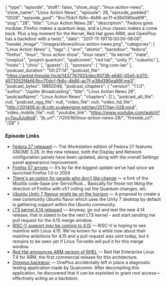 {
  "type": "episode",
  "draft": false,
  "show_slug": "linux-action-news",
  "show_name": "Linux Action News",
  "episode": 28,
  "episode_padded": "0028",
  "episode_guid": "9cc70dcf-fb6c-4b66-ac7f-e38d390ea89f",
  "slug": "28",
  "title": "Linux Action News 28",
  "description": "Fedora goes modular, Firefox makes a quantum leap, and a Linux classic makes a come back. Plus a big moment for the Kernel, Red Hat goes ARM, and OpenPlus has a backdoor with a twist.",
  "date": "2017-11-19T10:00:00-08:00",
  "header_image": "/images/shows/linux-action-news.png",
  "categories": [
    "Linux Action News"
  ],
  "tags": [
    "arm",
    "atomic",
    "backdoor",
    "fedora",
    "firefox",
    "linux",
    "linux action show",
    "linux news",
    "lts kernel",
    "mate",
    "oneplus",
    "project quantum",
    "qualcomm",
    "red hat",
    "unity 7",
    "xubuntu"
  ],
  "hosts": [
    "chris"
  ],
  "guests": [],
  "sponsors": [
    "ting.com-lan"
  ],
  "podcast_duration": "00:27:14",
  "podcast_file": "https://aphid.fireside.fm/d/1437767933/dec90738-e640-45e5-b375-4573052f4bf4/9cc70dcf-fb6c-4b66-ac7f-e38d390ea89f.mp3",
  "podcast_bytes": 19850046,
  "podcast_chapters": {
    "version": "1.1.0",
    "author": "Jupiter Broadcasting",
    "title": "Linux Action News 28",
    "podcastName": "Linux Action News",
    "chapters": []
  },
  "podcast_alt_file": null,
  "podcast_ogg_file": null,
  "video_file": null,
  "video_hd_file": "http://201406.jb-dl.cdn.scaleengine.net/lan/2017/lan-028.mp4",
  "video_mobile_file": null,
  "youtube_link": "https://www.youtube.com/watch?v=7ouJIJu6jg8",
  "jb_url": "/120016/linux-action-news-28/",
  "fireside_url": "/28"
}


### Episode Links

  * [Fedora 27 released](https://fedoramagazine.org/announcing-fedora-27/ "Fedora 27 released") — The Workstation edition of Fedora 27 features GNOME 3.26. In the new release, both the Display and Network configuration panels have been updated, along with the overall Settings panel appearance improvement.
  * [Firefox 57 arrives](https://blog.mozilla.org/blog/2017/11/14/introducing-firefox-quantum/ "Firefox 57 arrives") — It’s by far the biggest update we’ve had since we launched Firefox 1.0 in 2004
  * [There's an option for people who don't like change](https://www.phoronix.com/scan.php?page=news_item&px=Basilisk-Web-Browser "There's an option for people who don't like change") — a fork of the Mozilla code-base pre-Servo/Rust... Basically for those not liking the direction of Firefox with v57 rolling out the Quantum changes, etc. 
  * [Ubuntu Unity 7 flavour might be on the horizon](http://www.omgubuntu.co.uk/2017/11/ubuntu-unity-remix "Ubuntu Unity 7 flavour might be on the horizon") — A proposal to create a new community Ubuntu flavor which uses the Unity 7 desktop by default is gathering support within the Ubuntu community.
  * [LTS kernel 4.14 released](https://lkml.org/lkml/2017/11/12/123 "LTS kernel 4.14 released") — Anyway, go out and test the new 4.14 release, that is slated to be the next LTS kernel - and start sending me pull request for the 4.15 merge window. 
  * [RISC-V support may be coming to 4.15](https://www.phoronix.com/scan.php?page=news_item&px=Linux-4.15-RISC-V-OpenRISC "RISC-V support may be coming to 4.15") — RISC-V is hoping to see mainline with Linux 4.15. We've known for a while now about their mainline ambitions for 4.15 and a pull request was sent today, but it remains to be seen yet if Linus Torvalds will pull it for this merge window. 
  * [Red Hat announces ARM version of RHEL](https://www.redhat.com/en/blog/red-hat-introduces-arm-server-support-red-hat-enterprise-linux "Red Hat announces ARM version of RHEL") — Red Hat Enterprise Linux 7.4 for ARM, the first commercial release for this architecture.
  * [Oneplus backdoor](https://www.xda-developers.com/oneplus-root-access-backdoor/ "Oneplus backdoor") — OnePlus accidentally left in place a diagnostic testing application made by Qualcomm. After decompiling this application, he discovered that it can be exploited to grant root access—effectively acting as a backdoor. 


